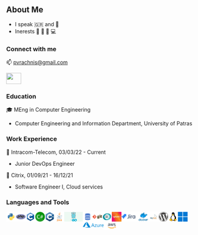 

## About Me
- I speak 🇬🇷 and 🏴󠁧󠁢󠁥󠁮󠁧󠁿
- Inerests :basketball: :cinema: 🐶 :computer: 

### Connect with me 
📫 pvrachnis@gmail.com
<p align="left">
<a href="https://www.linkedin.com/in/pavlos-vrachnis-aa761b172/" target="blank"><img align="center" src="https://cdn.jsdelivr.net/npm/simple-icons@3.0.1/icons/linkedin.svg" alt="" height="30" width="40" /></a>
</p>

### Education
🎓 MEng in Computer Engineering  
- Computer Engineering and Information Department, University of Patras

### Work Experience
🏢 Intracom-Telecom,  03/03/22 - Current
- Junior DevOps Engineer

🏢 Citrix,  01/09/21 - 16/12/21
- Software Engineer I, Cloud services


### Languages and Tools
<img align="left" alt = "Python" width = "26px" src="https://raw.githubusercontent.com/github/explore/80688e429a7d4ef2fca1e82350fe8e3517d3494d/topics/python/python.png" />
<img align="left" alt = "PHP" width = "26px" src="https://raw.githubusercontent.com/github/explore/ccc16358ac4530c6a69b1b80c7223cd2744dea83/topics/php/php.png"
 />
<img align="left" alt = "C" width = "26px" src="https://raw.githubusercontent.com/github/explore/f3e22f0dca2be955676bc70d6214b95b13354ee8/topics/c/c.png"
 />
<img align="left" alt = "C#" width = "26px" src="https://raw.githubusercontent.com/github/explore/80688e429a7d4ef2fca1e82350fe8e3517d3494d/topics/csharp/csharp.png"
 />
 <img align="left" alt = "C++" width = "26px" src="https://raw.githubusercontent.com/github/explore/180320cffc25f4ed1bbdfd33d4db3a66eeeeb358/topics/cpp/cpp.png"
 />
 <img align="left" alt = "Java" width = "26px" src="https://raw.githubusercontent.com/github/explore/5b3600551e122a3277c2c5368af2ad5725ffa9a1/topics/java/java.png"
 />
 <img align="left" alt = "Go" width = "50px" src="https://github.com/p-vrachnis/images/blob/main/golang.png?raw=true"
 />
<img align="left" alt = "SQL" width = "26px" src="https://raw.githubusercontent.com/github/explore/80688e429a7d4ef2fca1e82350fe8e3517d3494d/topics/sql/sql.png"
 />
<img align="left" alt = "Git" width = "26px" src="https://raw.githubusercontent.com/github/explore/80688e429a7d4ef2fca1e82350fe8e3517d3494d/topics/git/git.png"
 />
 <img align="left" alt = "New Relic" width = "26px" src="https://github.com/p-vrachnis/images/blob/main/new relic.png?raw=true"
 />
 <img align="left" alt = "Splunk" width = "26px" src="https://github.com/p-vrachnis/images/blob/main/splunk.jpeg?raw=true"
 />
 <img align="left" alt = "Jira" width = "44px" src="https://github.com/p-vrachnis/images/blob/main/jira.png?raw=true"
 />
  <img align="left" alt = "Docker" width = "30px" src=  "https://github.com/p-vrachnis/images/blob/main/docker.png?raw=true"
 />
<!--  <img align="left" alt = "Bash" width = "26px" src= "https://raw.githubusercontent.com/github/explore/80688e429a7d4ef2fca1e82350fe8e3517d3494d/topics/bash/bash.png"
 /> -->
<!--  <img align="left" alt = "Terminal" width = "26px" src="https://raw.githubusercontent.com/github/explore/d92924b1d925bb134e308bd29c9de6c302ed3beb/topics/terminal/terminal.png"
 /> -->
<img align="left" alt = "MySQL" width = "26px" src="https://raw.githubusercontent.com/github/explore/80688e429a7d4ef2fca1e82350fe8e3517d3494d/topics/mysql/mysql.png"
 /> 
<img align="left" alt = "Wordpress" width = "26px" src="https://raw.githubusercontent.com/github/explore/80688e429a7d4ef2fca1e82350fe8e3517d3494d/topics/wordpress/wordpress.png"
 /> 
<img align="left" alt = "Linux" width = "26px" src= "https://raw.githubusercontent.com/github/explore/80688e429a7d4ef2fca1e82350fe8e3517d3494d/topics/linux/linux.png"
 />
<img align="left" alt = "Windows" width = "26px" src=  "https://raw.githubusercontent.com/github/explore/379d49236d826364be968345e0a085d044108cff/topics/windows/windows.png"
 />
 <img align="left" alt = "Azure" width = "56px" src=  "https://github.com/p-vrachnis/images/blob/main/Azure.png?raw=true"
 />
 <img align="left" alt = "Aws" width = "44px" src=  "https://github.com/p-vrachnis/images/blob/main/aws.png?raw=true"
 />
 



 
 
 
 
 
 
 
 
 
<!---

<h3 align="left">Connect with me:</h3>
p-vrachnis/p-vrachnis is a ✨ special ✨ repository because its `README.md` (this file) appears on your GitHub profile.
You can click the Preview link to take a look at your changes.
<a href="your link" target="blank"><img align="center" src="https://cdn.jsdelivr.net/npm/simple-icons@3.0.1/icons/youtube.svg" alt="" height="30" width="40" /></a>
<a href="your link" target="blank"><img align="center" src="https://cdn.jsdelivr.net/npm/simple-icons@3.0.1/icons/instagram.svg" alt="" height="30" width="40" /></a>
<a href="your link" target="blank"><img align="center" src="https://cdn.jsdelivr.net/npm/simple-icons@3.0.1/icons/twitter.svg" alt="" height="30" width="40" /></a>
-  

--->
